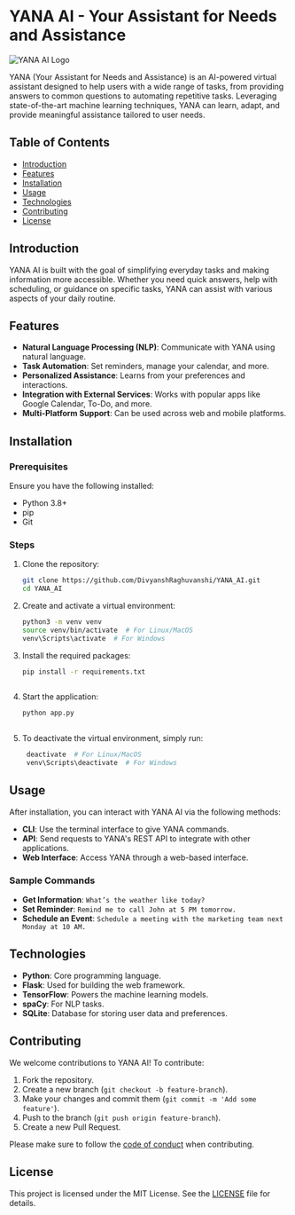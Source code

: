 # YANA AI - Your Assistant for Needs and Assistance

![YANA AI Logo](path/to/logo.png)

YANA (Your Assistant for Needs and Assistance) is an AI-powered virtual assistant designed to help users with a wide range of tasks, from providing answers to common questions to automating repetitive tasks. Leveraging state-of-the-art machine learning techniques, YANA can learn, adapt, and provide meaningful assistance tailored to user needs.

## Table of Contents

- [Introduction](#introduction)
- [Features](#features)
- [Installation](#installation)
- [Usage](#usage)
- [Technologies](#technologies)
- [Contributing](#contributing)
- [License](#license)

## Introduction

YANA AI is built with the goal of simplifying everyday tasks and making information more accessible. Whether you need quick answers, help with scheduling, or guidance on specific tasks, YANA can assist with various aspects of your daily routine.

## Features

- **Natural Language Processing (NLP)**: Communicate with YANA using natural language.
- **Task Automation**: Set reminders, manage your calendar, and more.
- **Personalized Assistance**: Learns from your preferences and interactions.
- **Integration with External Services**: Works with popular apps like Google Calendar, To-Do, and more.
- **Multi-Platform Support**: Can be used across web and mobile platforms.

## Installation

### Prerequisites

Ensure you have the following installed:

- Python 3.8+
- pip
- Git

### Steps

1. Clone the repository:
   ```bash
   git clone https://github.com/DivyanshRaghuvanshi/YANA_AI.git
   cd YANA_AI

2. Create and activate a virtual environment:
   ```bash
   python3 -m venv venv
   source venv/bin/activate  # For Linux/MacOS
   venv\Scripts\activate  # For Windows

3. Install the required packages:
   ```bash
   pip install -r requirements.txt
 
4. Start the application:
   ```bash 
   python app.py
 
5. To deactivate the virtual environment, simply run:
   ```bash
    deactivate  # For Linux/MacOS
    venv\Scripts\deactivate  # For Windows

## Usage

After installation, you can interact with YANA AI via the following methods:

- **CLI**: Use the terminal interface to give YANA commands.
- **API**: Send requests to YANA's REST API to integrate with other applications.
- **Web Interface**: Access YANA through a web-based interface.

### Sample Commands

- **Get Information**: `What’s the weather like today?`
- **Set Reminder**: `Remind me to call John at 5 PM tomorrow.`
- **Schedule an Event**: `Schedule a meeting with the marketing team next Monday at 10 AM.`

## Technologies

- **Python**: Core programming language.
- **Flask**: Used for building the web framework.
- **TensorFlow**: Powers the machine learning models.
- **spaCy**: For NLP tasks.
- **SQLite**: Database for storing user data and preferences.

## Contributing

We welcome contributions to YANA AI! To contribute:

1. Fork the repository.
2. Create a new branch (`git checkout -b feature-branch`).
3. Make your changes and commit them (`git commit -m 'Add some feature'`).
4. Push to the branch (`git push origin feature-branch`).
5. Create a new Pull Request.

Please make sure to follow the [code of conduct](CODE_OF_CONDUCT.md) when contributing.

## License

This project is licensed under the MIT License. See the [LICENSE](LICENSE) file for details.
